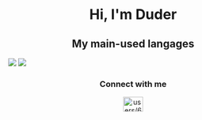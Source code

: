 <h1 align="center">Hi, I'm Duder</h1>
<h2 align="center">My main-used langages</h2>
<p2 align="center"><a href="https://www.lua.org/"><img src="https://img.shields.io/badge/Lua-01A2FF?style=for-the-bage&logo=lua"/></a>
<a href="https://www.python.org/"><img src="https://img.shields.io/badge/Python-FFD640?style=for-the-bage&logo=python"/></a></p2>

<h3 align="center">Connect with me</h3>
<p align="center">
<a href="https://discord.gg/users/634716508777611274" target="blank"><img align="center" src="https://raw.githubusercontent.com/rahuldkjain/github-profile-readme-generator/master/src/images/icons/Social/discord.svg" alt="users/634716508777611274" height="30" width="40" /></a>
</p>

 
